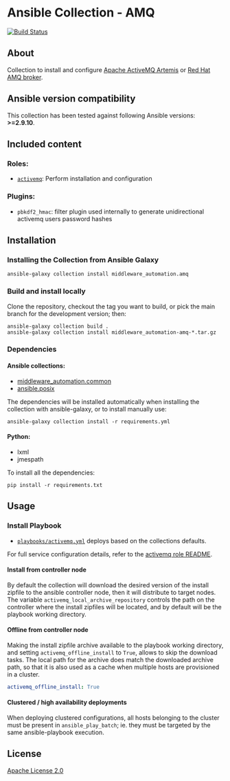 # Ansible Collection - AMQ

[![Build Status](https://github.com/ansible-middleware/amq/workflows/CI/badge.svg?branch=main)](https://github.com/ansible-middleware/amq/actions/workflows/ci.yml)

## About

Collection to install and configure [Apache ActiveMQ Artemis](https://activemq.apache.org/components/artemis) or [Red Hat AMQ broker](https://www.redhat.com/en/technologies/jboss-middleware/amq).

<!--start requires_ansible-->
## Ansible version compatibility

This collection has been tested against following Ansible versions: **>=2.9.10**.
<!--end requires_ansible-->


## Included content

### Roles:

* [`activemq`](https://github.com/ansible-middleware/amq/tree/main/roles/activemq): Perform installation and configuration

### Plugins:

* `pbkdf2_hmac`: filter plugin used internally to generate unidirectional activemq users password hashes


## Installation

<!--start galaxy_download -->
### Installing the Collection from Ansible Galaxy

    ansible-galaxy collection install middleware_automation.amq

<!--end galaxy_download -->


### Build and install locally

Clone the repository, checkout the tag you want to build, or pick the main branch for the development version; then:

    ansible-galaxy collection build .
    ansible-galaxy collection install middleware_automation-amq-*.tar.gz


### Dependencies

#### Ansible collections:

* [middleware_automation.common](https://github.com/ansible-middleware/common)
* [ansible.posix](https://docs.ansible.com/ansible/latest/collections/ansible/posix/index.html)


The dependencies will be installed automatically when installing the collection with ansible-galaxy, or to install manually use:

    ansible-galaxy collection install -r requirements.yml


#### Python:

* lxml
* jmespath

To install all the dependencies:

    pip install -r requirements.txt


## Usage

### Install Playbook

* [`playbooks/activemq.yml`](https://github.com/ansible-middleware/amq/blob/main/playbooks/activemq.yml) deploys based on the collections defaults.

For full service configuration details, refer to the [activemq role README](https://github.com/ansible-middleware/keycloak/blob/main/roles/keycloak/README.md).


#### Install from controller node

By default the collection will download the desired version of the install zipfile to the ansible controller node, then it will distribute to target nodes.
The variable `activemq_local_archive_repository` controls the path on the controller where the install zipfiles will be located, and by default will be the playbook working directory.


#### Offline from controller node

Making the install zipfile archive available to the playbook working directory, and setting `activemq_offline_install` to `True`, allows to skip
the download tasks. The local path for the archive does match the downloaded archive path, so that it is also used as a cache when multiple hosts are provisioned in a cluster.

```yaml
activemq_offline_install: True
```


<!--start rhn_credentials -->
<!--end rhn_credentials -->


#### Clustered / high availability deployments

When deploying clustered configurations, all hosts belonging to the cluster must be present in `ansible_play_batch`; ie. they must be targeted by the same ansible-playbook execution.


<!--start support -->
<!--end support -->


## License

[Apache License 2.0](https://github.com/ansible-middleware/amq/blob/main/LICENSE)
